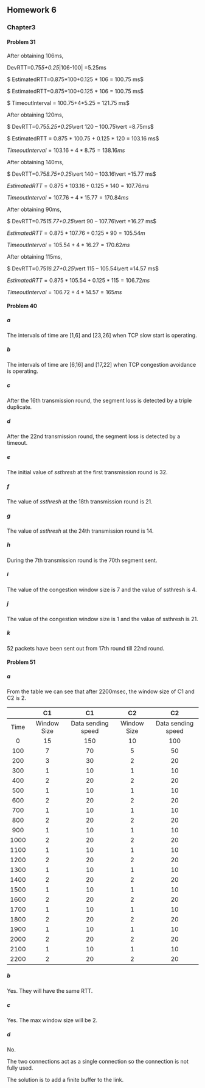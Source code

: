 ## Homework 6

### Chapter3

#### Problem 31

After obtaining 106ms,

 DevRTT=0.75*5+0.25*|106-100| =5.25ms 

$ EstimatedRTT=0.875*100+0.125 * 106 = 100.75 ms$

$ EstimatedRTT=0.875*100+0.125 * 106 = 100.75 ms$

$ TimeoutInterval = 100.75+4*5.25 = 121.75 ms$



After obtaining 120ms,

$ DevRTT=0.75*5.25+0.25*\vert 120 – 100.75\vert =8.75ms$

$ EstimatedRTT = 0.875 * 100.75 + 0.125 * 120 = 103.16 ms$

$TimeoutInterval = 103.16+4*8.75 = 138.16 ms$



After obtaining 140ms,

$ DevRTT=0.75*8.75+0.25*\vert 140 – 103.16\vert =15.77 ms$

$EstimatedRTT = 0.875 * 103.16 + 0.125 * 140 = 107.76 ms$

$TimeoutInterval = 107.76+4*15.77 = 170.84 ms$



After obtaining 90ms,

$ DevRTT=0.75*15.77+0.25*\vert 90 – 107.76\vert =16.27 ms$

$EstimatedRTT = 0.875 * 107.76 + 0.125 * 90 = 105.54 m$

$TimeoutInterval = 105.54+4*16.27 =170.62 ms$



After obtaining 115ms,

$ DevRTT=0.75*16.27+0.25*\vert 115 – 105.54\vert =14.57 ms$

$EstimatedRTT = 0.875 * 105.54 + 0.125 * 115 = 106.72 ms$

$TimeoutInterval = 106.72+4*14.57 =165 ms$



#### Problem 40

##### a

The intervals of time are [1,6] and [23,26] when TCP slow start is operating.

##### b

The intervals of time are [6,16] and [17,22] when TCP congestion avoidance is operating.

##### c

After the 16th transmission round, the segment loss is detected by a triple duplicate.

##### d

After the 22nd transmission round, the segment loss is detected by a timeout.

##### e

The initial value of *ssthresh* at the first transmission round is 32.

##### f

The value of *ssthresh* at the 18th transmission round is 21.

##### g

The value of *ssthresh* at the 24th transmission round is 14.

##### h

During the 7th transmission round is the 70th segment sent.

##### i 

The value of the congestion window size is 7 and the value of ssthresh is 4.

##### j

The value of the congestion window size is 1 and the value of ssthresh is 21.

##### k

52 packets have been sent out from 17th round till 22nd round.

#### Problem 51

##### a

From the table we can see that after 2200msec, the window size of C1 and C2 is   2.

|      |     C1      |         C1         |     C2      |         C2         |
| :--: | :---------: | :----------------: | :---------: | :----------------: |
| Time | Window Size | Data sending speed | Window Size | Data sending speed |
|  0   |     15      |        150         |     10      |        100         |
| 100  |      7      |         70         |      5      |         50         |
| 200  |      3      |         30         |      2      |         20         |
| 300  |      1      |         10         |      1      |         10         |
| 400  |      2      |         20         |      2      |         20         |
| 500  |      1      |         10         |      1      |         10         |
| 600  |      2      |         20         |      2      |         20         |
| 700  |      1      |         10         |      1      |         10         |
| 800  |      2      |         20         |      2      |         20         |
| 900  |      1      |         10         |      1      |         10         |
| 1000 |      2      |         20         |      2      |         20         |
| 1100 |      1      |         10         |      1      |         10         |
| 1200 |      2      |         20         |      2      |         20         |
| 1300 |      1      |         10         |      1      |         10         |
| 1400 |      2      |         20         |      2      |         20         |
| 1500 |      1      |         10         |      1      |         10         |
| 1600 |      2      |         20         |      2      |         20         |
| 1700 |      1      |         10         |      1      |         10         |
| 1800 |      2      |         20         |      2      |         20         |
| 1900 |      1      |         10         |      1      |         10         |
| 2000 |      2      |         20         |      2      |         20         |
| 2100 |      1      |         10         |      1      |         10         |
| 2200 |      2      |         20         |      2      |         20         |

##### b

Yes. They will have the same RTT.

##### c

Yes. The max window size will be 2.

##### d

No. 

The two connections act as a single connection so the connection is not fully  used. 

The solution is to add a finite buffer to the link.